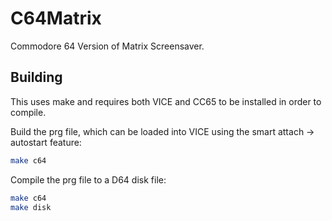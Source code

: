 # C64Matrix
Commodore 64 Version of Matrix Screensaver.

## Building
This uses make and requires both VICE and CC65 to be installed in order to compile.

Build the prg file, which can be loaded into VICE using the smart attach -> autostart feature:
```bash
make c64
```

Compile the prg file to a D64 disk file:
```bash
make c64
make disk
```
